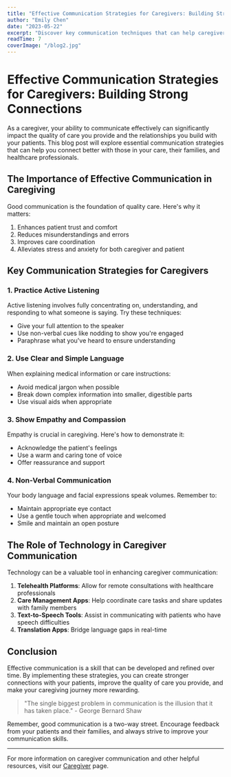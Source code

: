 ```yaml
---
title: "Effective Communication Strategies for Caregivers: Building Strong Connections"
author: "Emily Chen"
date: "2023-05-22"
excerpt: "Discover key communication techniques that can help caregivers foster better relationships with their patients and improve overall care quality."
readTime: 7
coverImage: "/blog2.jpg"
---
```


# Effective Communication Strategies for Caregivers: Building Strong Connections

As a caregiver, your ability to communicate effectively can significantly impact the quality of care you provide and the relationships you build with your patients. This blog post will explore essential communication strategies that can help you connect better with those in your care, their families, and healthcare professionals.

## The Importance of Effective Communication in Caregiving

Good communication is the foundation of quality care. Here's why it matters:

1. Enhances patient trust and comfort
2. Reduces misunderstandings and errors
3. Improves care coordination
4. Alleviates stress and anxiety for both caregiver and patient

## Key Communication Strategies for Caregivers

### 1. Practice Active Listening

Active listening involves fully concentrating on, understanding, and responding to what someone is saying. Try these techniques:

- Give your full attention to the speaker
- Use non-verbal cues like nodding to show you're engaged
- Paraphrase what you've heard to ensure understanding

### 2. Use Clear and Simple Language

When explaining medical information or care instructions:

- Avoid medical jargon when possible
- Break down complex information into smaller, digestible parts
- Use visual aids when appropriate

### 3. Show Empathy and Compassion

Empathy is crucial in caregiving. Here's how to demonstrate it:

- Acknowledge the patient's feelings
- Use a warm and caring tone of voice
- Offer reassurance and support

### 4. Non-Verbal Communication

Your body language and facial expressions speak volumes. Remember to:

- Maintain appropriate eye contact
- Use a gentle touch when appropriate and welcomed
- Smile and maintain an open posture

## The Role of Technology in Caregiver Communication

Technology can be a valuable tool in enhancing caregiver communication:

1. **Telehealth Platforms**: Allow for remote consultations with healthcare professionals
2. **Care Management Apps**: Help coordinate care tasks and share updates with family members
3. **Text-to-Speech Tools**: Assist in communicating with patients who have speech difficulties
4. **Translation Apps**: Bridge language gaps in real-time

## Conclusion

Effective communication is a skill that can be developed and refined over time. By implementing these strategies, you can create stronger connections with your patients, improve the quality of care you provide, and make your caregiving journey more rewarding.

> "The single biggest problem in communication is the illusion that it has taken place." - George Bernard Shaw

Remember, good communication is a two-way street. Encourage feedback from your patients and their families, and always strive to improve your communication skills.

---

For more information on caregiver communication and other helpful resources, visit our [Caregiver](/resources/caregiver) page.
